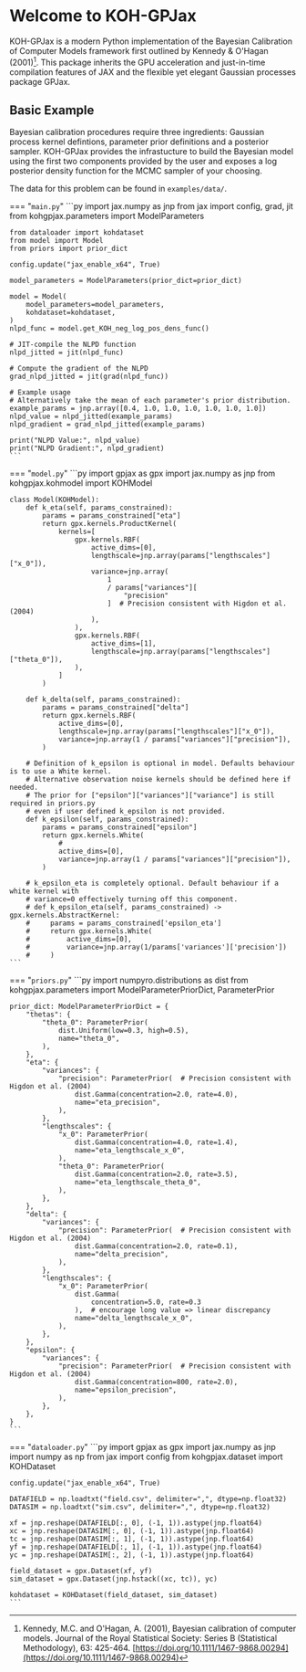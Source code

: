 # Welcome to KOH-GPJax

KOH-GPJax is a modern Python implementation of the Bayesian Calibration
of Computer Models framework first outlined by Kennedy & O'Hagan (2001)[^1].
This package inherits the GPU acceleration and just-in-time compilation
features of JAX and the flexible yet elegant Gaussian processes package
GPJax.

## Basic Example

Bayesian calibration procedures require three ingredients: Gaussian process kernel defintions,
parameter prior definitions and a posterior sampler. KOH-GPJax provides the infrastucture
to build the Bayesian model using the first two components provided by the user and
exposes a log posterior density function for the MCMC sampler of your choosing.

The data for this problem can be found in `examples/data/`.

=== "`main.py`"
    ```py
    import jax.numpy as jnp
    from jax import config, grad, jit
    from kohgpjax.parameters import ModelParameters

    from dataloader import kohdataset
    from model import Model
    from priors import prior_dict

    config.update("jax_enable_x64", True)

    model_parameters = ModelParameters(prior_dict=prior_dict)

    model = Model(
        model_parameters=model_parameters,
        kohdataset=kohdataset,
    )
    nlpd_func = model.get_KOH_neg_log_pos_dens_func()

    # JIT-compile the NLPD function
    nlpd_jitted = jit(nlpd_func)

    # Compute the gradient of the NLPD
    grad_nlpd_jitted = jit(grad(nlpd_func))

    # Example usage
    # Alternatively take the mean of each parameter's prior distribution.
    example_params = jnp.array([0.4, 1.0, 1.0, 1.0, 1.0, 1.0, 1.0])
    nlpd_value = nlpd_jitted(example_params)
    nlpd_gradient = grad_nlpd_jitted(example_params)

    print("NLPD Value:", nlpd_value)
    print("NLPD Gradient:", nlpd_gradient)
    ```

=== "`model.py`"
    ```py
    import gpjax as gpx
    import jax.numpy as jnp
    from kohgpjax.kohmodel import KOHModel

    class Model(KOHModel):
        def k_eta(self, params_constrained):
            params = params_constrained["eta"]
            return gpx.kernels.ProductKernel(
                kernels=[
                    gpx.kernels.RBF(
                        active_dims=[0],
                        lengthscale=jnp.array(params["lengthscales"]["x_0"]),
                        variance=jnp.array(
                            1
                            / params["variances"][
                                "precision"
                            ]  # Precision consistent with Higdon et al. (2004)
                        ),
                    ),
                    gpx.kernels.RBF(
                        active_dims=[1],
                        lengthscale=jnp.array(params["lengthscales"]["theta_0"]),
                    ),
                ]
            )

        def k_delta(self, params_constrained):
            params = params_constrained["delta"]
            return gpx.kernels.RBF(
                active_dims=[0],
                lengthscale=jnp.array(params["lengthscales"]["x_0"]),
                variance=jnp.array(1 / params["variances"]["precision"]),
            )

        # Definition of k_epsilon is optional in model. Defaults behaviour is to use a White kernel.
        # Alternative observation noise kernels should be defined here if needed.
        # The prior for ["epsilon"]["variances"]["variance"] is still required in priors.py
        # even if user defined k_epsilon is not provided.
        def k_epsilon(self, params_constrained):
            params = params_constrained["epsilon"]
            return gpx.kernels.White(
                #
                active_dims=[0],
                variance=jnp.array(1 / params["variances"]["precision"]),
            )

        # k_epsilon_eta is completely optional. Default behaviour if a white kernel with
        # variance=0 effectively turning off this component.
        # def k_epsilon_eta(self, params_constrained) -> gpx.kernels.AbstractKernel:
        #     params = params_constrained['epsilon_eta']
        #     return gpx.kernels.White(
        #         active_dims=[0],
        #         variance=jnp.array(1/params['variances']['precision'])
        #     )
    ```

=== "`priors.py`"
    ```py
    import numpyro.distributions as dist
    from kohgpjax.parameters import ModelParameterPriorDict, ParameterPrior

    prior_dict: ModelParameterPriorDict = {
        "thetas": {
            "theta_0": ParameterPrior(
                dist.Uniform(low=0.3, high=0.5),
                name="theta_0",
            ),
        },
        "eta": {
            "variances": {
                "precision": ParameterPrior(  # Precision consistent with Higdon et al. (2004)
                    dist.Gamma(concentration=2.0, rate=4.0),
                    name="eta_precision",
                ),
            },
            "lengthscales": {
                "x_0": ParameterPrior(
                    dist.Gamma(concentration=4.0, rate=1.4),
                    name="eta_lengthscale_x_0",
                ),
                "theta_0": ParameterPrior(
                    dist.Gamma(concentration=2.0, rate=3.5),
                    name="eta_lengthscale_theta_0",
                ),
            },
        },
        "delta": {
            "variances": {
                "precision": ParameterPrior(  # Precision consistent with Higdon et al. (2004)
                    dist.Gamma(concentration=2.0, rate=0.1),
                    name="delta_precision",
                ),
            },
            "lengthscales": {
                "x_0": ParameterPrior(
                    dist.Gamma(
                        concentration=5.0, rate=0.3
                    ),  # encourage long value => linear discrepancy
                    name="delta_lengthscale_x_0",
                ),
            },
        },
        "epsilon": {
            "variances": {
                "precision": ParameterPrior(  # Precision consistent with Higdon et al. (2004)
                    dist.Gamma(concentration=800, rate=2.0),
                    name="epsilon_precision",
                ),
            },
        },
    }
    ```

=== "`dataloader.py`"
    ```py
    import gpjax as gpx
    import jax.numpy as jnp
    import numpy as np
    from jax import config
    from kohgpjax.dataset import KOHDataset

    config.update("jax_enable_x64", True)

    DATAFIELD = np.loadtxt("field.csv", delimiter=",", dtype=np.float32)
    DATASIM = np.loadtxt("sim.csv", delimiter=",", dtype=np.float32)

    xf = jnp.reshape(DATAFIELD[:, 0], (-1, 1)).astype(jnp.float64)
    xc = jnp.reshape(DATASIM[:, 0], (-1, 1)).astype(jnp.float64)
    tc = jnp.reshape(DATASIM[:, 1], (-1, 1)).astype(jnp.float64)
    yf = jnp.reshape(DATAFIELD[:, 1], (-1, 1)).astype(jnp.float64)
    yc = jnp.reshape(DATASIM[:, 2], (-1, 1)).astype(jnp.float64)

    field_dataset = gpx.Dataset(xf, yf)
    sim_dataset = gpx.Dataset(jnp.hstack((xc, tc)), yc)

    kohdataset = KOHDataset(field_dataset, sim_dataset)
    ```

<!-- === "Math"
    $$\begin{align}
    k(\cdot, \cdot') & = \sigma^2\exp\left(-\frac{\lVert \cdot- \cdot'\rVert_2^2}{2\ell^2}\right)\\
    p(f(\cdot)) & = \mathcal{GP}(\mathbf{0}, k(\cdot, \cdot')) \\
    p(y\,|\, f(\cdot)) & = \mathcal{N}(y\,|\, f(\cdot), \sigma_n^2) \\ \\
    p(f(\cdot) \,|\, y) & \propto p(f(\cdot))p(y\,|\, f(\cdot))\,.
    \end{align}$$ -->

<!-- ## Quick start

!!! Install

    GPJax can be installed via pip. See our [installation guide](installation.md) for further details.

    ```bash
    pip install gpjax
    ```

!!! New

    New to GPs? Then why not check out our [introductory notebook](_examples/intro_to_gps.md) that starts from Bayes' theorem and univariate Gaussian distributions.

!!! Begin

    Looking for a good place to start? Then why not begin with our [regression
    notebook](https://docs.jaxgaussianprocesses.com/_examples/regression/). -->

[^1]: Kennedy, M.C. and O'Hagan, A. (2001), Bayesian calibration of computer models. Journal of the Royal Statistical Society: Series B (Statistical Methodology), 63: 425-464. [https://doi.org/10.1111/1467-9868.00294](https://doi.org/10.1111/1467-9868.00294)
